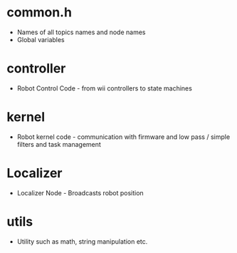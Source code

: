 # common.h
- Names of all topics names and node names
- Global variables

# controller
- Robot Control Code - from wii controllers to state machines

# kernel
- Robot kernel code - communication with firmware and low pass / simple filters and task management

# Localizer
- Localizer Node - Broadcasts robot position

# utils
- Utility such as math, string manipulation etc.
